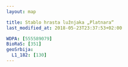 ```yaml
---
layout: map

title: Stablo hrasta lužnjaka „Platnara“
last_modified_at: 2018-05-23T23:37:53+02:00

WDPA: [555589079]
BioRaS: [351]
geoSrbija:
  L1_182: [130]
---
```


